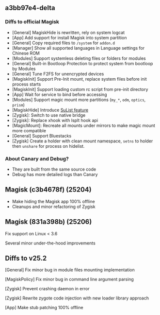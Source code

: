 ## a3bb97e4-delta

### Diffs to official Magisk

- [General] MagiskHide is rewritten, rely on system logcat
- [App] Add support for install Magisk into system partition
- [General] Copy required files to `/system` for `addon.d`
- [Manager] Show all supported languages in Language settings for Chinese ROM
- [Modules] Support systemless deleting files or folders for modules
- [General] Built-in Bootloop Protection to protect system from bootloop by Modules
- [General] Tune F2FS for unencrypted devices
- [MagiskInit] Support Pre-Init mount, replace system files before init process starts
- [MagiskInit] Support loading custom rc script from pre-init directory
- [App] Wait for service to bind before accessing
- [Modules] Support magic mount more partitions (`my_*`, `odm`, `optics`, `prism`)
- [MagiskHide] Introduce [SuList feature](https://huskydg.github.io/magisk-files/docs/sulist)
- [Zygisk]: Switch to use native bridge
- [Zygisk]: Replace xhook with lsplt hook api
- [MagicMount]: Recreate all mounts under mirrors to make magic mount more compatible
- [General] Support Bluestacks
- [Zygisk] Create a holder with clean mount namespace, `setns` to holder then `unshare` for process on hidelist.

### About Canary and Debug?

- They are built from the same source code
- Debug has more detailed logs than Canary

## Magisk (c3b4678f) (25204)

- Make hiding the Magisk app 100% offline
- Cleanups and minor refactoring of Zygisk

## Magisk (831a398b) (25206)

Fix support on Linux < 3.6

Several minor under-the-hood improvements

## Diffs to v25.2

[General] Fix minor bug in module files mounting implementation

[MagiskPolicy] Fix minor bug in command line argument parsing

[Zygisk] Prevent crashing daemon in error

[Zygisk] Rewrite zygote code injection with new loader library approach

[App] Make stub patching 100% offline


